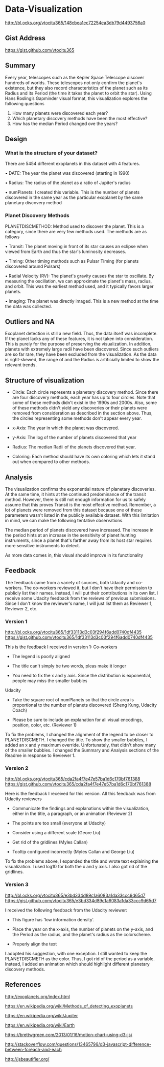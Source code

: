 # Data-Visualization
http://bl.ocks.org/vtocitu365/148cbea1ec72254ea3db79d4493756a0

## Gist Address
https://gist.github.com/vtocitu365



## Summary
Every year, telescopes such as the Kepler Space Telescope discover hundreds of worlds. These telescopes not only confirm the planet's existence, but they also record characteristics of the planet such as its Radius and its Period (the time it takes the planet to orbit the star). Using Hans Rosling’s Gapminder visual format, this visualization explores the following questions

1. How many planets were discovered each year?
2. Which planetary discovery methods have been the most effective?
3. How has the median Period changed ove the years?

## Design

### What is the structure of your dataset?

There are 5454 different exoplanets in this dataset with 4 features. 

•	DATE: The year the planet was discovered (starting in 1990)

•	Radius: The radius of the planet as a ratio of Jupiter's radius

•	numPlanets: I created this variable. This is the number of planets discovered in the same year as the particular exoplanet by the same planetary discovery method 

### Planet Discovery Methods
PLANETDISCMETHOD: Method used to discover the planet. This is a category, since there are very few methods used. The methods are as follows

•	Transit: The planet moving in front of its star causes an eclipse when viewed from Earth and thus the star's luminosity decreases.

•	Timing: Other timing methods such as Pulsar Timing (for planets discovered around Pulsars)

•	Radial Velocity (RV): The planet's gravity causes the star to oscillate. By measuring the oscillation, we can approximate the planet's mass, radius, and orbit. This was the earliest method used, and it typically favors larger planets. 

•	Imaging: The planet was directly imaged. This is a new method at the time the data was collected.

## Outliers and NA
Exoplanet detection is still a new field. Thus, the data itself was incomplete. If the planet lacks any of these features, it is not taken into consideration. This is purely for the purpose of preserving the visualization. In addition, planets with extremely large radii have been discovered. Since such outliers are so far rare, they have been excluded from the visualization. As the data is right-skewed, the range of and the Radius is artificially limited to show the relevant trends.

## Structure of visualization

* Circle: Each circle represents a planetary discovery method. Since there are four discovery methods, each year has up to four circles. Note that some of these methods didn't exist in the 1990s and 2000s. Also, some of these methods didn't yield any discoveries or their planets were removed from consideration as described in the section above. Thus, the circles representing some methods don't appear every year.

* x-Axis: The year in which the planet was discovered.

* y-Axis: The log of the number of planets discovered that year

* Radius: The median Radii of the planets discovered that year.

* Coloring: Each method should have its own coloring which lets it stand out when compared to other methods.

## Analysis
The visualization confirms the exponential nature of planetary discoveries. At the same time, it hints at the continued predominance of the transit method. However, there is still not enough information for us to safely assume that this proves Transit is the most effective method. Remember, a lot of planets were removed from this dataset because one of these parameters wasn't listed in the publicly available dataset. With this limitation in mind, we can make the following tentative observations

The median period of planets discovered have increased. The increase in the period hints at an increase in the sensitivity of planet hunting instruments, since a planet that's farther away from its host star requires more sensitive instruments to detect. 

As more data comes in, this visual should improve in its functionality

## Feedback
The feedback came from a variety of sources, both Udacity and co-workers. The co-workers reviewed it, but I don't have their permission to publicly list their names. Instead, I will put their contributions in its own list. I receive some Udacity feedback from the reviews of previous submissions. Since I don't know the reviewer's name, I will just list them as Reviewer 1, Reviewer 2, etc.

### Version 1
http://bl.ocks.org/vtocitu365/1df33113d3c03f294f6add0740df4435
https://gist.github.com/vtocitu365/1df33113d3c03f294f6add0740df4435

This is the feedback I received in version 1: 
Co-workers

* The legend is poorly aligned

* The title can't simply be two words, pleas make it longer

* You need to fix the x and y axis. Since the distribution is exponential, people may miss the smaller bubbles

Udacity

* Take the square root of numPlanets so that the circle area is proportional to the number of planets discovered (Sheng Kung, Udacity Coach)

*  Please be sure to include an explanation for all visual encodings, position, color, etc. (Reviewer 1)

To fix the problems, I changed the alignment of the legend to be closer to PLANETDISCMETH. I changed the title. To show the smaller bubbles, I added an x and y maximum override. Unfortunately, that didn't show many of the smaller bubbles. I changed the Summary and Analysis sections of the Readme in response to Reviewer 1.

### Version 2
http://bl.ocks.org/vtocitu365/cda2fa4f7e47e57ba1d6c170bf761388
https://gist.github.com/vtocitu365/cda2fa4f7e47e57ba1d6c170bf761388

Here is the feedback I received for this version. All this feedback was from Udacity reviewers

* Communicate the findings and explanations within the visualization, either in the title, a paragraph, or an animation (Reviewer 2)

* The points are too small (everyone at Udacity)

* Consider using a different scale (Geore Liu)

* Get rid of the gridlines (Myles Callan)

* Tooltip configured incorrectly (Myles Callan and George Liu)

To fix the problems above, I expanded the title and wrote text explaining the visualization. I used log10 for both the x and y axis. I also got rid of the gridlines.

### Version 3
http://bl.ocks.org/vtocitu365/e3bd334d89c1a6083a1da33ccc9d65d7
https://gist.github.com/vtocitu365/e3bd334d89c1a6083a1da33ccc9d65d7

I received the following feedback from the Udacity reviewer:

* This figure has 'low information density'.

* Place the year on the x-axis, the number of planets on the y-axis, and the Period as the radius, and the planet's radius as the colorscheme.

* Properly align the text

I adopted his suggestion, with one exception. I still wanted to keep the PLANETDISCMETH as the color. Thus, I got rid of the period as a variable. Instead, I added an animation which should highlight different planetary discovery methods. 

## References

http://exoplanets.org/index.html
 
https://en.wikipedia.org/wiki/Methods_of_detecting_exoplanets

https://en.wikipedia.org/wiki/Jupiter

https://en.wikipedia.org/wiki/Earth

https://brettwgreen.com/2013/01/16/motion-chart-using-d3-js/

http://stackoverflow.com/questions/13465796/d3-javascript-difference-between-foreach-and-each

http://jsbeautifier.org/
